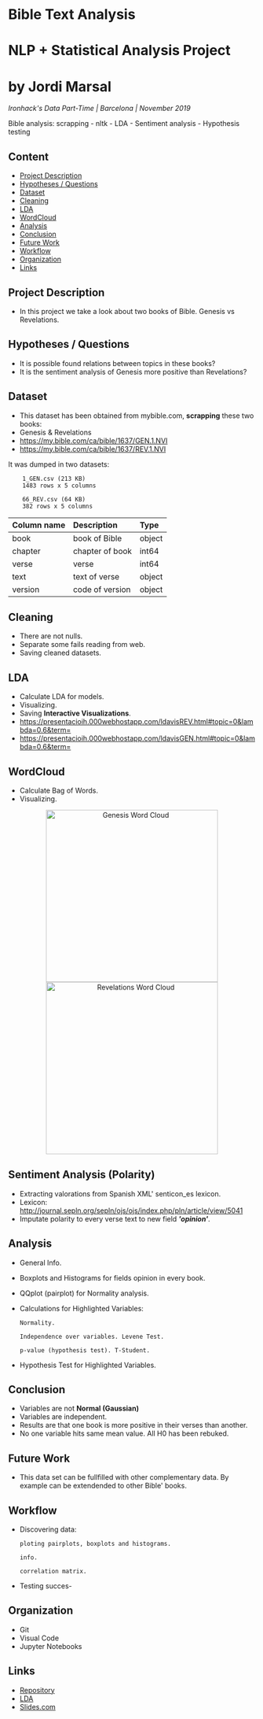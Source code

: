 # Bible Text Analysis
# NLP + Statistical Analysis Project
# by Jordi Marsal

*Ironhack's Data Part-Time | Barcelona | November 2019*

Bible analysis: scrapping - nltk - LDA - Sentiment analysis - Hypothesis testing

## Content
- [Project Description](#project-description)
- [Hypotheses / Questions](#hypotheses-/-questions)
- [Dataset](#dataset)
- [Cleaning](#cleaning)
- [LDA](#lda)
- [WordCloud](#wordcloud)
- [Analysis](#analysis)
- [Conclusion](#conclusion)
- [Future Work](#future-work)
- [Workflow](#workflow)
- [Organization](#organization)
- [Links](#links)



## Project Description
* In this project we take a look about two books of Bible. Genesis vs Revelations.



## Hypotheses / Questions
* It is possible found relations between topics in these books?
* It is the sentiment analysis of Genesis more positive than Revelations? 



## Dataset
* This dataset has been obtained from mybible.com, __scrapping__ these two books:
* Genesis & Revelations
* https://my.bible.com/ca/bible/1637/GEN.1.NVI
* https://my.bible.com/ca/bible/1637/REV.1.NVI

It was dumped in two datasets:
```
    1_GEN.csv (213 KB)
    1483 rows x 5 columns
    
    66_REV.csv (64 KB)
    382 rows x 5 columns
```

| Column name | Description | Type |
| :--- | :--- | :--- |
| book | book of Bible | object |
| chapter | chapter of book | int64 |
| verse | verse | int64 |
| text | text of verse | object |
| version | code of version | object |




## Cleaning
* There are not nulls.
* Separate some fails reading from web.
* Saving cleaned datasets.




## LDA
* Calculate LDA for models.
* Visualizing.
* Saving __Interactive Visualizations__.
* https://presentacioih.000webhostapp.com/ldavisREV.html#topic=0&lambda=0.6&term=
* https://presentacioih.000webhostapp.com/ldavisGEN.html#topic=0&lambda=0.6&term=




## WordCloud
* Calculate Bag of Words.
* Visualizing.

<p align="center">
  <img src="https://presentacioih.000webhostapp.com/gen.png" width="350" title="Genesis Word Cloud" alt="Genesis Word Cloud">
  <img src="https://presentacioih.000webhostapp.com/rev.png" width="350" title="Revelations Word Cloud" alt="Revelations Word Cloud">
</p>



## Sentiment Analysis (Polarity)
* Extracting valorations from Spanish XML' senticon_es lexicon.
* Lexicon: http://journal.sepln.org/sepln/ojs/ojs/index.php/pln/article/view/5041
* Imputate polarity to every verse text to new field ___'opinion'___.




## Analysis
* General Info.
* Boxplots and Histograms for fields opinion in every book.
* QQplot (pairplot) for Normality analysis. 
* Calculations for Highlighted Variables:

      Normality.

      Independence over variables. Levene Test.

      p-value (hypothesis test). T-Student.

* Hypothesis Test for Highlighted Variables.



## Conclusion
* Variables are not __Normal (Gaussian)__
* Variables are independent.
* Results are that one book is more positive in their verses than another.
* No one variable hits same mean value. All H0 has been rebuked.



## Future Work
* This data set can be fullfilled with other complementary data. By example can be extendended to other Bible' books.



## Workflow
* Discovering data:

      ploting pairplots, boxplots and histograms.

      info.

      correlation matrix.


* Testing succes-



## Organization
* Git
* Visual Code
* Jupyter Notebooks



## Links

* [Repository](https://github.com/jordimarsal/bible_text_analysis)  
* [LDA](https://en.wikipedia.org/wiki/Latent_Dirichlet_allocation)  
* [Slides.com](https://slides.com/jordimarsal/ih_final#/) 
